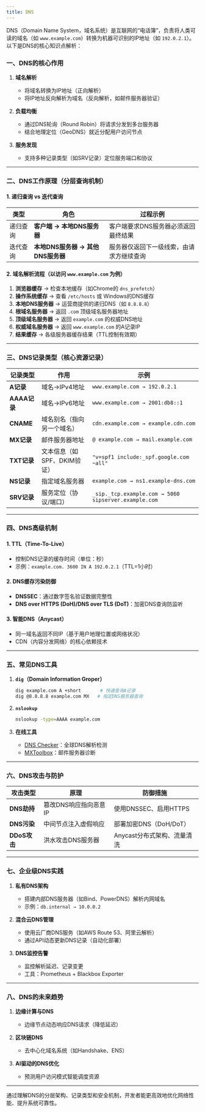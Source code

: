 ```yaml
---
title: DNS
---
```


DNS（Domain Name System，域名系统）是互联网的“电话簿”，负责将人类可读的域名（如 `www.example.com`）转换为机器可识别的IP地址（如 `192.0.2.1`）。以下是DNS的核心知识点解析：

### **一、DNS的核心作用**

1. **域名解析**  
   - 将域名转换为IP地址（正向解析）  
   - 将IP地址反向解析为域名（反向解析，如邮件服务器验证）

2. **负载均衡**  
   - 通过DNS轮询（Round Robin）将请求分发到多台服务器  
   - 结合地理定位（GeoDNS）就近分配用户访问节点

3. **服务发现**  
   - 支持多种记录类型（如SRV记录）定位服务端口和协议

---

### **二、DNS工作原理（分层查询机制）**

#### **1. 递归查询 vs 迭代查询**

| 类型 | 角色 | 过程示例 |
|------|------|----------|
| 递归查询 | **客户端 → 本地DNS服务器** | 客户端要求DNS服务器必须返回最终结果 |
| 迭代查询 | **本地DNS服务器 → 其他DNS服务器** | 服务器仅返回下一级线索，由请求方继续查询 |

#### **2. 域名解析流程（以访问 `www.example.com` 为例）**

1. **浏览器缓存** → 检查本地缓存（如Chrome的 `dns_prefetch`）  
2. **操作系统缓存** → 查看 `/etc/hosts` 或 Windows的DNS缓存  
3. **本地DNS服务器** → 运营商提供的递归DNS（如 `8.8.8.8`）  
4. **根域名服务器** → 返回 `.com` 顶级域名服务器地址  
5. **顶级域名服务器** → 返回 `example.com` 的权威DNS地址  
6. **权威域名服务器** → 返回 `www.example.com` 的A记录IP  
7. **结果缓存** → 各级服务器缓存结果（TTL控制有效期）

---

### **三、DNS记录类型（核心资源记录）**

| 记录类型 | 作用 | 示例 |
|----------|------|------|
| **A记录** | 域名→IPv4地址 | `www.example.com → 192.0.2.1` |
| **AAAA记录** | 域名→IPv6地址 | `www.example.com → 2001:db8::1` |
| **CNAME** | 域名别名（指向另一个域名） | `cdn.example.com → example.cdn.com` |
| **MX记录** | 邮件服务器地址 | `@ example.com → mail.example.com` |
| **TXT记录** | 文本信息（如SPF、DKIM验证） | `"v=spf1 include:_spf.google.com ~all"` |
| **NS记录** | 指定域名服务器 | `example.com → ns1.example-dns.com` |
| **SRV记录** | 服务定位（协议/端口） | `_sip._tcp.example.com → 5060 sipserver.example.com` |

---

### **四、DNS高级机制**

#### **1. TTL（Time-To-Live）**

- 控制DNS记录的缓存时间（单位：秒）  
- 示例：`example.com. 3600 IN A 192.0.2.1`（TTL=1小时）

#### **2. DNS缓存污染防御**

- **DNSSEC**：通过数字签名验证数据完整性  
- **DNS over HTTPS (DoH)/DNS over TLS (DoT)**：加密DNS查询防监听

#### **3. 智能DNS（Anycast）**

- 同一域名返回不同IP（基于用户地理位置或网络状况）  
- CDN（内容分发网络）的核心依赖技术

---

### **五、常见DNS工具**

1. **`dig`（Domain Information Groper）**  

   ```bash
   dig example.com A +short       # 快速查询A记录
   dig @8.8.8.8 example.com MX   # 指定DNS服务器查询
   ```

2. **`nslookup`**  

   ```bash
   nslookup -type=AAAA example.com
   ```

3. **在线工具**  
   - [DNS Checker](https://dnschecker.org/)：全球DNS解析检测  
   - [MXToolbox](https://mxtoolbox.com/)：邮件服务器诊断

---

### **六、DNS攻击与防护**

| 攻击类型 | 原理 | 防御措施 |
|----------|------|----------|
| **DNS劫持** | 篡改DNS响应指向恶意IP | 使用DNSSEC、启用HTTPS |
| **DNS污染** | 中间节点注入虚假响应 | 部署加密DNS（DoH/DoT） |
| **DDoS攻击** | 洪水攻击DNS服务器 | Anycast分布式架构、流量清洗 |

---

### **七、企业级DNS实践**

1. **私有DNS架构**  
   - 搭建内部DNS服务器（如Bind、PowerDNS）解析内网域名  
   - 示例：`db.internal → 10.0.0.2`

2. **混合云DNS管理**  
   - 使用云厂商DNS服务（如AWS Route 53、阿里云解析）  
   - 通过API动态更新DNS记录（自动化部署）

3. **DNS监控告警**  
   - 监控解析延迟、记录变更  
   - 工具：Prometheus + Blackbox Exporter

---

### **八、DNS的未来趋势**

1. **边缘计算与DNS**  
   - 边缘节点动态响应DNS请求（降低延迟）

2. **区块链DNS**  
   - 去中心化域名系统（如Handshake、ENS）

3. **AI驱动的DNS优化**  
   - 预测用户访问模式智能调度资源

---

通过理解DNS的分层架构、记录类型和安全机制，开发者能更高效地优化网络性能、提升系统可靠性。
